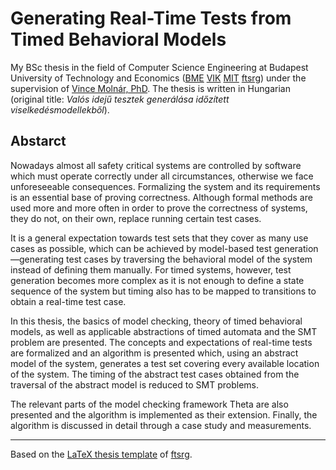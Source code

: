 # Generating Real-Time Tests from Timed Behavioral Models
My BSc thesis in the field of Computer Science Engineering at Budapest University of Technology and Economics ([BME](https://www.bme.hu/?language=en) [VIK](https://vik.bme.hu/en/) [MIT](https://www.mit.bme.hu/eng/) [ftsrg](https://ftsrg.mit.bme.hu/en/)) under the supervision of [Vince Molnár, PhD](https://inf.mit.bme.hu/members/molnarv). The thesis is written in Hungarian (original title: *Valós idejű tesztek generálása időzített viselkedésmodellekből*).

## Abstarct
Nowadays almost all safety critical systems are controlled by software which must operate correctly under all circumstances, otherwise we face unforeseeable consequences. Formalizing the system and its requirements is an essential base of proving correctness. Although formal methods are used more and more often in order to prove the correctness of systems, they do not, on their own, replace running certain test cases.

It is a general expectation towards test sets that they cover as many use cases as possible, which can be achieved by model-based test generation—generating test cases by traversing the behavioral model of the system instead of defining them manually. For timed systems, however, test generation becomes more complex as it is not enough to define a state sequence of the system but timing also has to be mapped to transitions to obtain a real-time test case.

In this thesis, the basics of model checking, theory of timed behavioral models, as well as applicable abstractions of timed automata and the SMT problem are presented. The concepts and expectations of real-time tests are formalized and an algorithm is presented which, using an abstract model of the system, generates a test set covering every available location of the system. The timing of the abstract test cases obtained from the traversal of the abstract model is reduced to SMT problems.

The relevant parts of the model checking framework Theta are also presented and the algorithm is implemented as their extension. Finally, the algorithm is discussed in detail through a case study and measurements.

---
Based on the [LaTeX thesis template](https://github.com/ftsrg/thesis-template-latex) of [ftsrg](https://github.com/ftsrg).
